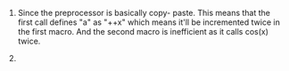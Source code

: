 1.  Since the preprocessor is basically copy- paste. This means that the first
    call defines "a" as "++x" which means it'll be incremented twice in the
    first macro.
    And the second macro is inefficient as it calls cos(x) twice.


1.  

